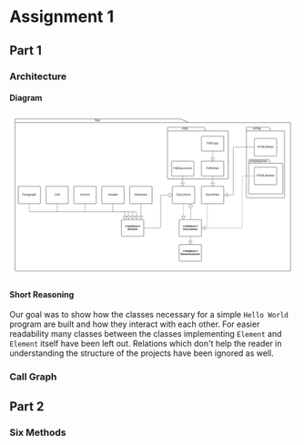 # Assignment 1

## Part 1

### Architecture

#### Diagram

![OpenPDF architecture](OpenPDF.png)

#### Short Reasoning

Our goal was to show how the classes necessary for a simple `Hello World` program are built and how they interact with each other. 
For easier readability many classes between the classes implementing `Element` and `Element` itself have been left out. 
Relations which don't help the reader in understanding the structure of the projects have been ignored as well.

### Call Graph

## Part 2

### Six Methods
